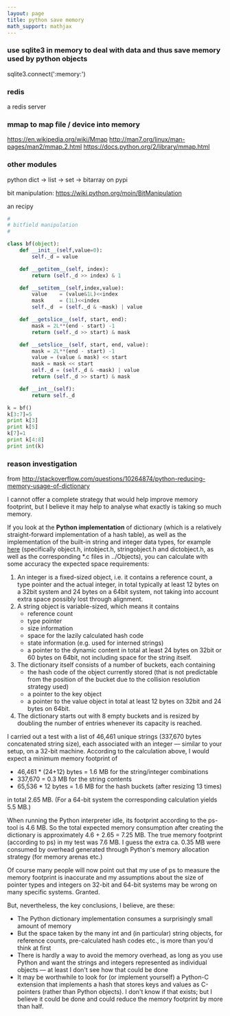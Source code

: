 ```yaml
---
layout: page
title: python save memory
math_support: mathjax
---
```



### use sqlite3 in memory to deal with data and thus save memory used by python objects

sqlite3.connect(':memory:')

### redis

a redis server

### mmap to map file / device into memory

https://en.wikipedia.org/wiki/Mmap
http://man7.org/linux/man-pages/man2/mmap.2.html
https://docs.python.org/2/library/mmap.html

### other modules

python dict -> list -> set -> bitarray on pypi

bit manipulation:
https://wiki.python.org/moin/BitManipulation

an recipy 
~~~ python
#
# bitfield manipulation
#

class bf(object):
    def __init__(self,value=0):
        self._d = value

    def __getitem__(self, index):
        return (self._d >> index) & 1 

    def __setitem__(self,index,value):
        value    = (value&1L)<<index
        mask     = (1L)<<index
        self._d  = (self._d & ~mask) | value

    def __getslice__(self, start, end):
        mask = 2L**(end - start) -1
        return (self._d >> start) & mask

    def __setslice__(self, start, end, value):
        mask = 2L**(end - start) -1
        value = (value & mask) << start
        mask = mask << start
        self._d = (self._d & ~mask) | value
        return (self._d >> start) & mask

    def __int__(self):
        return self._d

k = bf()
k[3:7]=5
print k[3]
print k[5]
k[7]=1
print k[4:8]
print int(k)

~~~

### reason investigation

from http://stackoverflow.com/questions/10264874/python-reducing-memory-usage-of-dictionary

I cannot offer a complete strategy that would help improve memory footprint, but I believe it may help to analyse what exactly is taking so much memory.

If you look at the **Python implementation** of dictionary (which is a relatively straight-forward implementation of a hash table), as well as the implementation of the built-in string and integer data types, for example [here](http://svn.python.org/view/python/trunk/Include/) (specifically object.h, intobject.h, stringobject.h and dictobject.h, as well as the corresponding *.c files in ../Objects), you can calculate with some accuracy the expected space requirements:

1. An integer is a fixed-sized object, i.e. it contains a reference count, a type pointer and the actual integer, in total typically at least 12 bytes on a 32bit system and 24 bytes on a 64bit system, not taking into account extra space possibly lost through alignment.
2. A string object is variable-sized, which means it contains
   - reference count
   - type pointer
   - size information
   - space for the lazily calculated hash code
   - state information (e.g. used for interned strings)
   - a pointer to the dynamic content
   in total at least 24 bytes on 32bit or 60 bytes on 64bit, not including space for the string itself.
3. The dictionary itself consists of a number of buckets, each containing
   - the hash code of the object currently stored (that is not predictable from the position of the bucket due to the collision resolution strategy used)
   - a pointer to the key object
   - a pointer to the value object
   in total at least 12 bytes on 32bit and 24 bytes on 64bit.
4. The dictionary starts out with 8 empty buckets and is resized by doubling the number of entries whenever its capacity is reached.

I carried out a test with a list of 46,461 unique strings (337,670 bytes concatenated string size), each associated with an integer — similar to your setup, on a 32-bit machine. According to the calculation above, I would expect a minimum memory footprint of

- 46,461 * (24+12) bytes = 1.6 MB for the string/integer combinations
- 337,670 = 0.3 MB for the string contents
- 65,536 * 12 bytes = 1.6 MB for the hash buckets (after resizing 13 times)

in total 2.65 MB. (For a 64-bit system the corresponding calculation yields 5.5 MB.)

When running the Python interpreter idle, its footprint according to the ps-tool is 4.6 MB. So the total expected memory consumption after creating the dictionary is approximately 4.6 + 2.65 = 7.25 MB. The true memory footprint (according to ps) in my test was 7.6 MB. I guess the extra ca. 0.35 MB were consumed by overhead generated through Python's memory allocation strategy (for memory arenas etc.)

Of course many people will now point out that my use of ps to measure the memory footprint is inaccurate and my assumptions about the size of pointer types and integers on 32-bit and 64-bit systems may be wrong on many specific systems. Granted.

But, nevertheless, the key conclusions, I believe, are these:

- The Python dictionary implementation consumes a surprisingly small amount of memory
- But the space taken by the many int and (in particular) string objects, for reference counts, pre-calculated hash codes etc., is more than you'd think at first
- There is hardly a way to avoid the memory overhead, as long as you use Python and want the strings and integers represented as individual objects — at least I don't see how that could be done
- It may be worthwhile to look for (or implement yourself) a Python-C extension that implements a hash that stores keys and values as C-pointers (rather than Python objects). I don't know if that exists; but I believe it could be done and could reduce the memory footprint by more than half.





